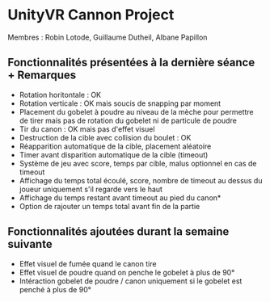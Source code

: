 # UnityVR Cannon Project

Membres : Robin Lotode, Guillaume Dutheil, Albane Papillon

## Fonctionnalités présentées à la dernière séance + Remarques

* Rotation horitontale : OK
* Rotation verticale : OK mais soucis de snapping par moment
* Placement du gobelet à poudre au niveau de la mèche pour permettre de tirer mais pas de rotation du gobelet ni de particule de poudre
* Tir du canon : OK mais pas d'effet visuel
* Destruction de la cible avec collision du boulet : OK
* Réapparition automatique de la cible, placement aléatoire
* Timer avant disparition automatique de la cible (timeout)
* Système de jeu avec score, temps par cible, malus optionnel en cas de timeout
* Affichage du temps total écoulé, score, nombre de timeout au dessus du joueur uniquement s'il regarde vers le haut
* Affichage du temps restant avant timeout au pied du canon*
* Option de rajouter un temps total avant fin de la partie

## Fonctionnalités ajoutées durant la semaine suivante

* Effet visuel de fumée quand le canon tire
* Effet visuel de poudre quand on penche le gobelet à plus de 90°
* Intéraction gobelet de poudre / canon uniquement si le gobelet est penché à plus de 90°